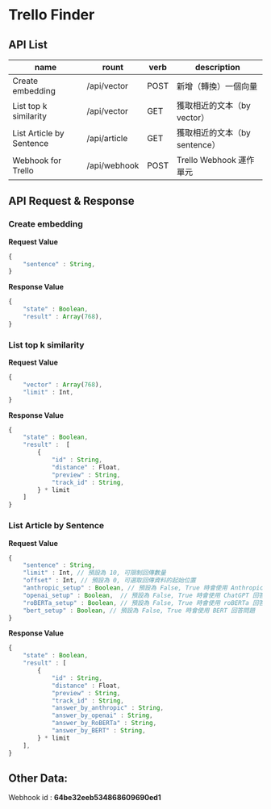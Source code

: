 # Trello Finder
## API List
|  name | rount  | verb | description |
|  ---  | -----  | ---  | ----------- |
| Create embedding  | /api/vector | POST | 新增（轉換）一個向量 |
| List top k similarity | /api/vector | GET | 獲取相近的文本（by vector） |
| List Article by Sentence | /api/article | GET | 獲取相近的文本（by sentence） |
| Webhook for Trello | /api/webhook | POST | Trello Webhook 運作單元 |

## API Request & Response

### Create embedding
**Request Value**
``` javascript
{
    "sentence" : String,
}
```

**Response Value**
``` javascript
{
    "state" : Boolean,
    "result" : Array(768),
}
```

### List top k similarity
**Request Value**
``` javascript
{
    "vector" : Array(768),
    "limit" : Int,
}
```

**Response Value**
``` javascript
{
    "state" : Boolean,
    "result" :  [
        {
            "id" : String,
            "distance" : Float,
            "preview" : String,
            "track_id" : String,
        } * limit
    ] 
}
```

### List Article by Sentence
**Request Value**
``` javascript
{
    "sentence" : String,
    "limit" : Int, // 預設為 10, 可限制回傳數量
    "offset" : Int, // 預設為 0, 可選取回傳資料的起始位置
    "anthropic_setup" : Boolean, // 預設為 False, True 時會使用 Anthropic 回答問題
    "openai_setup" : Boolean,  // 預設為 False, True 時會使用 ChatGPT 回答問題
    "roBERTa_setup" : Boolean, // 預設為 False, True 時會使用 roBERTa 回答問題
    "bert_setup" : Boolean, // 預設為 False, True 時會使用 BERT 回答問題
}
```

**Response Value**
``` javascript
{
    "state" : Boolean,
    "result" : [
        {
            "id" : String,
            "distance" : Float,
            "preview" : String,
            "track_id" : String,
            "answer_by_anthropic" : String,
            "answer_by_openai" : String,
            "answer_by_RoBERTa" : String,
            "answer_by_BERT" : String,
        } * limit
    ],
}
```

## Other Data:
Webhook id : **64be32eeb534868609690ed1**